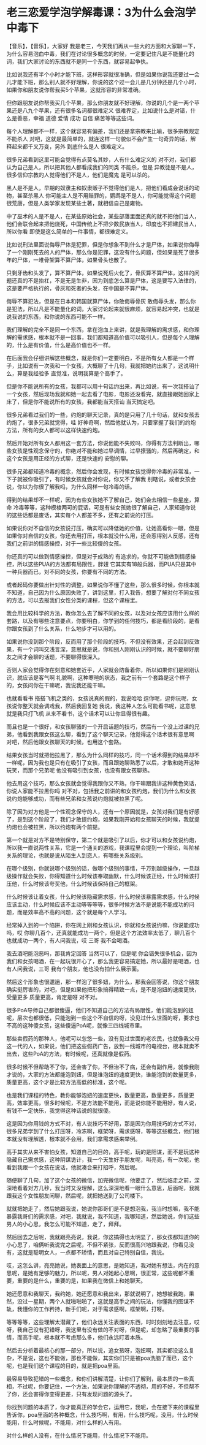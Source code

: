 # 老三恋爱学泡学解毒课：3为什么会泡学中毒下

【音乐】，【音乐】，大家好 我是老三，今天我们再从一些大的方面和大家聊一下，为什么容易泡血中毒，我们在讨论很多概念的时候，一定要记住凡是不能量化的词，我们大家讨论的东西就不是同一个东西，就容易起争执。

比如说我还有半个小时才能下班，这样形容就很准确，但是如果你说我还要过一会儿才能下班，那么别人就不好理解，你说的这个过一会儿是几分钟还是几个小时，如果你和朋友说你帮我买5个苹果，这就形容的非常准确。

但你跟朋友说你帮我买几个苹果，那么你朋友就不好理解，你说的几个是一两个苹果还是八九个苹果，还有很多名词都很难定义 很难界定，比如说什么是对错，什么是善恶，幸福 道德 爱情 成功 自信 痛苦等等这些词。

每个人理解都不一样，这个就容易有偏差，我们还是拿宗教来比喻，很多宗教规定不能杀人 对吧，这就是最简单的，就连这样一句貌似不会产生一句奇异的话，解释起来都千叉万变，另外 到底什么是人 很难定义。

很多兄弟看到这里可能会觉得有点莫名其妙，人有什么难定义的 对不对，我们都认为自己是人，所以把其他人都看成我们的同类 不能杀，但是 异教徒是不是人，很多信仰宗教的人觉得他们不是人，他们是魔鬼 是可以杀的。

黑人是不是人，早期的奴隶主和奴隶贩子不觉得他们是人，把他们看成会说话的动物，甚至杀黑人 你可能主人是不用赔罪的，鹦鹉是不是人，你可能觉得这个问题很荒唐，但是人类学家发现某些土著，就相信自己是雍物。

中了巫术的人是不是人，在某些原始社会，某些部落里面还真的就不把他们当人，他们会联合起来把他烧死，中国传统上不把少数民族当人，印度也不把建民当人，所以你看 即使是这么简单的一件事情，都很难定义。

比如说刑法里面说侮辱尸体是犯罪，但是你想象不到什么才是尸体，如果说你侮辱了一个刚刚死去的人的尸体，那么你是犯罪，这没有什么问题，但如果是死了很多年的尸体，一堆骨架算不算尸体，如果骨头也散了。

只剩牙齿和头发了，算不算尸体，如果说死后火化了，骨灰算不算尸体，这样的问题还真的不是抬杠，不是无是生非，因为到底怎么算是尸体，这是要写入法律的，这是要严格执行的，骨灰和死者的头发，在中国是不算尸体。

侮辱不算犯法，但是在日本和韩国就算尸体，你敢侮辱骨灰 敢侮辱头发，那么你是犯法，所以凡是不能量化的词，大家讨论起来就很麻烦，就容易起冲突，也就是说我说的东西，和你说的东西可能不一样。

我们理解的完全不是同一个东西，拿在泡血上来讲，就是我理解的需求感，和你理解的需求感，根本就不是一回事，我们都知道高价值可以吸引人，但是每个人理解的，什么是有价值，什么是高价值也不一样。

在后面我会仔细讲解这些概念，就是你们一定要明白，不是所有女人都是一个样子，比如说有一次我和一个女孩，大概聊了十几句，我就把她约出来了，这说明什么，算是我经验多 直觉准，说明我算是个高手了。

但是你不能说所有的女孩，我都可以用十句话约出来，再比如说，有一次我搭讪了一个女孩，然后现场我就和她一起去看了电影，电影还没看完，就直接跟她回家上床了，但是你不能说所有的女孩，我都能当天搭讪 当天搞定吧。

很多兄弟看过我们的一些，约炮的聊天记录，真的是只用了几十句话，就和女孩去约炮了，很多兄弟就觉得，哇 好神奇啊，然后他就认为，只要掌握了我们的约炮方法，所有的女人都可以这样快速约炮。

然后开始对所有女人都用这一套方法，你说他能不失败吗，你得有方法判断出，哪些女孩是性观念保守的，你绝对不能和她过早调情，过早撩骚的，然后再确定，和这个女孩是用正经的方式聊，还是快速的 安慰的聊。

很多兄弟都知道冷毒的概念，然后你会发现，有时候女孩觉得你冷毒的非常准，一下子就被你吸引了，有时候女孩就会对你说，你又不了解我 别瞎说，或者女孩会说，你以为你很了解我吗，为什么同样一句冷毒的话。

得到的结果却不一样呢，因为有些女孩她不了解自己，她们会去相信一些星座，算命 冷毒等等，这种模棱两可的屁话，可是有些女孩她很了解自己，人家知道你说的这些话都是废话，其实每个人都差不多，还有之前说的打压。

如果说你对不自信的女孩说打压，确实可以降低她的价值，让她高看你一眼，但是如果你对自信的女孩，你还去用打压，根本就没什么用，还会惹得别人反感，还有我们之前讲的情感操控，对于一些比较傻的女孩。

你还真的可以做到情感操控，但是对于成熟的 有追求的，你就不可能做到情感操控，所以这些PUA的方法都有局限性，胖妞 它其实有18般兵器，而PUA只是其中一种兵器而已，对不同的女孩，你要有不同的方法。

或者起码你要做出针对性的调整，如果说你不懂了这些，那么很多时候，你根本就不知道，自己因为什么原因失败了，讲到这里，打入我告，想要了解对付不同女孩的方法，可以去报我们女性分类的课程，但这个课程里。

我会用比较科学的方法，教你怎么去了解不同的女孩，以及对女孩应该用什么样的套路，以及有哪些注意要点，你要明白，你学到的任何技巧，都是看阶段的，是看你跟女孩到了什么关系，什么地步才可以用的。

如果说你没到那个阶段，反而用了那个阶段的技巧，不但没有效果，还会起到反效果，有一个词叫交浅言深，意思就是说，你和别人刚刚认识的时候，就不要聊好朋友之间才会聊的话题，不要聊得很深入。

否则人家会觉得你在刻意和她套近乎，人家就会防备着你，所以如果你们是刚刚认识，就应该是客气啊 礼貌啊，这种寒暄的状态，我之前有一个套路是这个样子的，女孩问你在干嘛呢，我说我还能干嘛。

也就看看书 搭搭飞机之类的，女孩说真的假的，我说哈哈 逗你呢，逗你玩呢，女孩说你整天就会调戏我，然后我回复她 我说，我这种人怎么可能看书呢，这意思就是我只打飞机 从来不看书，这个话术可以让你显得很有趣。

而且也是一个很好，和女孩聊骚的一个开启话题的技巧，然后有一个没上过课的兄弟，他看到我跟女孩这么聊，看到了这个聊天记录，他觉得这个话术很有意思啊 对吧，然后他跟女孩聊天的时候，也用这个套路。

结果女孩当时就把他拉黑了，那么为什么同样的技巧，同一个话术得到的结果却不一样呢，因为我也是只有在吸引了女孩，而且跟她聊熟悉了以后，才敢和她开这种玩笑，而那个兄弟呢 他没有吸引到女孩，也没有跟女孩聊熟。

他去用这个技巧，那么女孩就会觉得我跟你又不熟，你干嘛跟我讲这种黄色笑话，你说人家能不拉黑你吗 对不对，包括我之前讲的和女孩约炮，我们为什么和女孩说约炮能够成功，而有些兄弟和女孩说约炮就被拉黑了呢。

除了因为对方他是一个性观念保守的人，还有一个原因就是，女孩对我们是有好感了，是到这个阶段了，我们才敢提约炮，如果我刚开始和女孩聊天的时候，我就提约炮也会被拉黑，所以约炮有两个前提。

第一个就是对方不是特别保守，第二个就是吸引了以后，你才可以和女孩说约炮，所以我一直说两性关系，它是一个通关的游戏，我课程里会提到一个理论，叫阶梯关系的理论，也就是说从陌生人到恋人，有哪些关系级别。

在哪个级别，你就说哪个级别的话，做哪个级别的事情，千万别越级操作，一旦越级操作就会失败，你得知道什么时候该奉取幽默，什么时候该正经，什么时候该打压他，什么时候该夸奖他，什么时候该保持自己的框架。

什么时候该让着女孩，什么时候该隐藏需求感，什么时候该暴露需求感，什么时候应该主动，什么时候应该不主动等等等等，很多时候方法不是说能不能成功的问题，而是效率高不高的问题，这个就是每个人学习。

经常掉入到的一个陷阱，你在网上刚和女孩认识，你就和女孩说约嘛，你说能成功吗，哎 你聊几百个，还真就能成功一两个，但是这个方法效率太低了，聊几百个也就成功一两个，有人问我说，哎 三哥 我不会喝酒。

我去酒吧能泡恶吗，那我肯定回答 当然可以了，但是呢 你会错失很多机会，因为我们和女孩喝酒，在一起玩很开心了，那么我更容易搞定她，所以最好是喝酒，也有人问我说，三哥 我有个朋友，他也没有拍什么展示面。

然后这个形象也很邋遢，那一样泡了很多妞，为什么，那我会回答说，你这个朋友确实挺厉害的，对吧，但是如果他把形象搞得精致一点，是不是泡妞的速度更快，受量更多 质量更高，肯定是呀 对不对。

很多PoA导师自己都很傻逼，他们不知道自己的方法有局限性，他们能泡到的妞呢，层次也都很低，只能泡到一些这个不自信的呀，没见过什么世面的呀，要求也不高的这种傻女孩，这些傻逼PoA呢，就像三四线城市里。

那些卖假药的那种人，他呢可以忽悠一些，没有见过世面的老农民，也就像我父母这一代的人，如果说，他们把这些假药广告，放到一线城市的电视台，根本就卖不出去，这些PoA的方法，有时候呢，还真就像是假药。

很多时候不但帮助不了你，还会害了你，不但治不了病，还会有副作用，就像我刚才说的，大家的方法都能泡到妞，但是谁泡妞的速度更快，谁能泡到的数量更多，质量更高，这个才是比较方法高低的标准，这个呢。

也是我们课程的特色，教你能够泡妞的速度更快，数量更高，数量更多，质量更高，效率更高，很多时候呢，不是方法能不能用，而是说你能不能用好，有人说，有钱不一定快乐，我觉得这种话说的就很傻。

这是因为你用钱的方式不对，有人说技巧不好用，那是因为你用技巧的方式不对，很多兄弟学到了什么打压呀，冷冻啊，框架呀，需求感呀，等等这些概念，他们根本就没有理解透，根本就不会用，我们拿需求感来举例。

高手其实从来不害怕女孩，知道自己的目的，高手呢，玩的是阳谋，而不是玩这种隐藏自己需求感，这种阴谋诡计，我一个天生好手朋友呢，叫亮亮，有一次呢，他看到我跟一个女孩在说话，他就凑合来打招呼，然后呢。

随便聊了几句，加了这个女孩的微信，加完微信呢，他要走了，然后临走之前，深深地看着对方几秒，我当时又没理解，这么深深地看一眼什么意思，后面呢，我就跟我这个女性朋友闲聊，然后呢，就把她送到了公司楼下。

就就把她走了，然后她跟我说，她说你那哥们是不是想泡我，我当时想嘛，我不能暴露我哥们的需求感，对吧，我就说，我不知道，我哪知道，然后她说，你们这些男人的小心思，我怎么可能不知道，走了，拜拜。

然后回去之后呢，我就跟亮亮说，我说，你这搞得也太明显了，那女孩都知道你的小心思了，咱俩听我说完之后呢，不但不紧张，反而很高兴地跟我说，你看见没有，这就是聪明女人，一点都不矫情，而且对自己特别自信，我说。

哎，这怎么讲，亮亮她说，她表面上的意思，是她知道，我对她有想法，内在的意思呢，是她有足够的魅力，所以呢，男人对她起心思啊，很正常，这些呢都不重要，重要的是什么，重要的是，如果我在微信上和她聊天。

她还愿意和我聊天，我约她，她还愿意和我出来，那就说明了，她想被我跑，果然，没过一星期，两个人就啪啪啪了，这就是高手之间的玩法，你懂我的图谋不轨，我懂你的工作矜持，新手们呢，对于需求感啊，框架啊，打呀。

等等等等，这些理解太潜藏了，他们永远关注表面的东西，时时刻刻地去注意，哎呀，我自己没有犯错呀，我这里有没有做的不对呀，但是呢，却忽略了最重要的事情，而高手呢，根本就不考虑那么多，他们永远盯着本质。

然后去分析着最核心的那一部分，所以说，追女孩呀，泡妞啊，其实都没这么复杂，不是说，这也不能做，那也不能做，其实你们只是被poa洗脑了而已，这个呢，也是我们这个课程的目的，就是把poa里面。

最容易导致犯错的一些概念，和你们讲解清楚，让你们了解到，最本质的一些真相，不过呢，你要记住，一个方法，如果说你理解的不透彻，用的不好，不但帮不了你，还会害得你变得更差，只有发现问题的源头了。

你找到问题的本质了，你才能真正的学会它，运用它，我呢，会在接下来的课程里告诉你，poa里面的各种概念，什么技巧啊，有用，什么技巧呢，没用，什么时候能用，什么时候呢，不能用，对什么样的人有用。

对什么样的人没有，在什么情况下能用，什么情况下不能用。